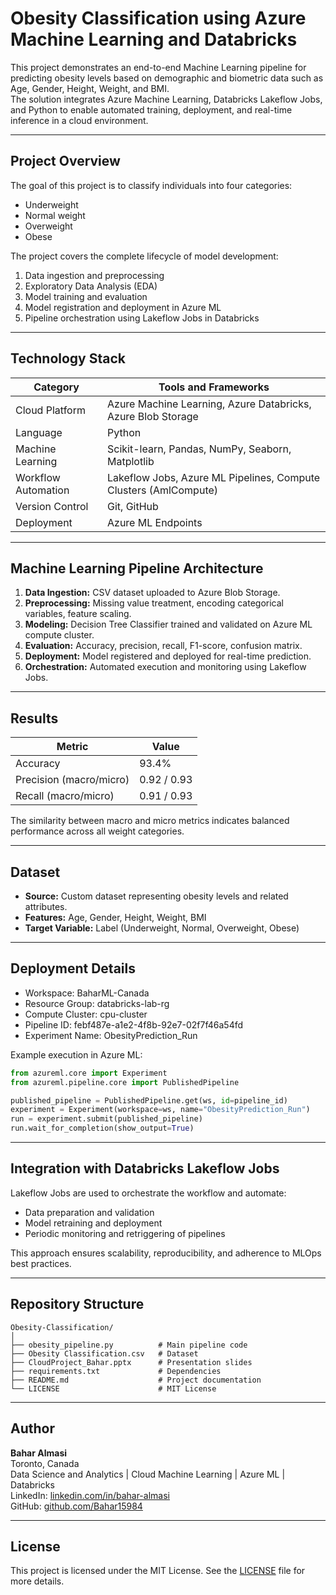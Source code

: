 # Obesity Classification using Azure Machine Learning and Databricks

This project demonstrates an end-to-end Machine Learning pipeline for predicting obesity levels based on demographic and biometric data such as Age, Gender, Height, Weight, and BMI.  
The solution integrates Azure Machine Learning, Databricks Lakeflow Jobs, and Python to enable automated training, deployment, and real-time inference in a cloud environment.

---

## Project Overview

The goal of this project is to classify individuals into four categories:
- Underweight  
- Normal weight  
- Overweight  
- Obese  

The project covers the complete lifecycle of model development:
1. Data ingestion and preprocessing  
2. Exploratory Data Analysis (EDA)  
3. Model training and evaluation  
4. Model registration and deployment in Azure ML  
5. Pipeline orchestration using Lakeflow Jobs in Databricks  

---

## Technology Stack

| Category | Tools and Frameworks |
|-----------|----------------------|
| Cloud Platform | Azure Machine Learning, Azure Databricks, Azure Blob Storage |
| Language | Python |
| Machine Learning | Scikit-learn, Pandas, NumPy, Seaborn, Matplotlib |
| Workflow Automation | Lakeflow Jobs, Azure ML Pipelines, Compute Clusters (AmlCompute) |
| Version Control | Git, GitHub |
| Deployment | Azure ML Endpoints |

---

## Machine Learning Pipeline Architecture

1. **Data Ingestion:** CSV dataset uploaded to Azure Blob Storage.  
2. **Preprocessing:** Missing value treatment, encoding categorical variables, feature scaling.  
3. **Modeling:** Decision Tree Classifier trained and validated on Azure ML compute cluster.  
4. **Evaluation:** Accuracy, precision, recall, F1-score, confusion matrix.  
5. **Deployment:** Model registered and deployed for real-time prediction.  
6. **Orchestration:** Automated execution and monitoring using Lakeflow Jobs.

---

## Results

| Metric | Value |
|---------|-------|
| Accuracy | 93.4% |
| Precision (macro/micro) | 0.92 / 0.93 |
| Recall (macro/micro) | 0.91 / 0.93 |

The similarity between macro and micro metrics indicates balanced performance across all weight categories.

---

## Dataset

- **Source:** Custom dataset representing obesity levels and related attributes.  
- **Features:** Age, Gender, Height, Weight, BMI  
- **Target Variable:** Label (Underweight, Normal, Overweight, Obese)

---

## Deployment Details

- Workspace: BaharML-Canada  
- Resource Group: databricks-lab-rg  
- Compute Cluster: cpu-cluster  
- Pipeline ID: febf487e-a1e2-4f8b-92e7-02f7f46a54fd  
- Experiment Name: ObesityPrediction_Run  

Example execution in Azure ML:

```python
from azureml.core import Experiment
from azureml.pipeline.core import PublishedPipeline

published_pipeline = PublishedPipeline.get(ws, id=pipeline_id)
experiment = Experiment(workspace=ws, name="ObesityPrediction_Run")
run = experiment.submit(published_pipeline)
run.wait_for_completion(show_output=True)
```

---

## Integration with Databricks Lakeflow Jobs

Lakeflow Jobs are used to orchestrate the workflow and automate:
- Data preparation and validation  
- Model retraining and deployment  
- Periodic monitoring and retriggering of pipelines  

This approach ensures scalability, reproducibility, and adherence to MLOps best practices.

---

## Repository Structure

```
Obesity-Classification/
│
├── obesity_pipeline.py          # Main pipeline code
├── Obesity Classification.csv   # Dataset
├── CloudProject_Bahar.pptx      # Presentation slides
├── requirements.txt             # Dependencies
├── README.md                    # Project documentation
└── LICENSE                      # MIT License
```

---

## Author

**Bahar Almasi**  
Toronto, Canada  
Data Science and Analytics | Cloud Machine Learning | Azure ML | Databricks  
LinkedIn: [linkedin.com/in/bahar-almasi](https://linkedin.com/in/bahar-almasi)  
GitHub: [github.com/Bahar15984](https://github.com/Bahar15984)

---


## License

This project is licensed under the MIT License. See the [LICENSE](./LICENSE) file for more details.

